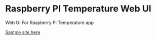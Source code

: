 # Raspberry PI Temperature Web UI 
Web UI For Raspberry Pi Temperature app

<a href="http://jeremymorgan.github.io/Raspberry_Pi_Temperature_WEB/#/">Sample site here</a>
